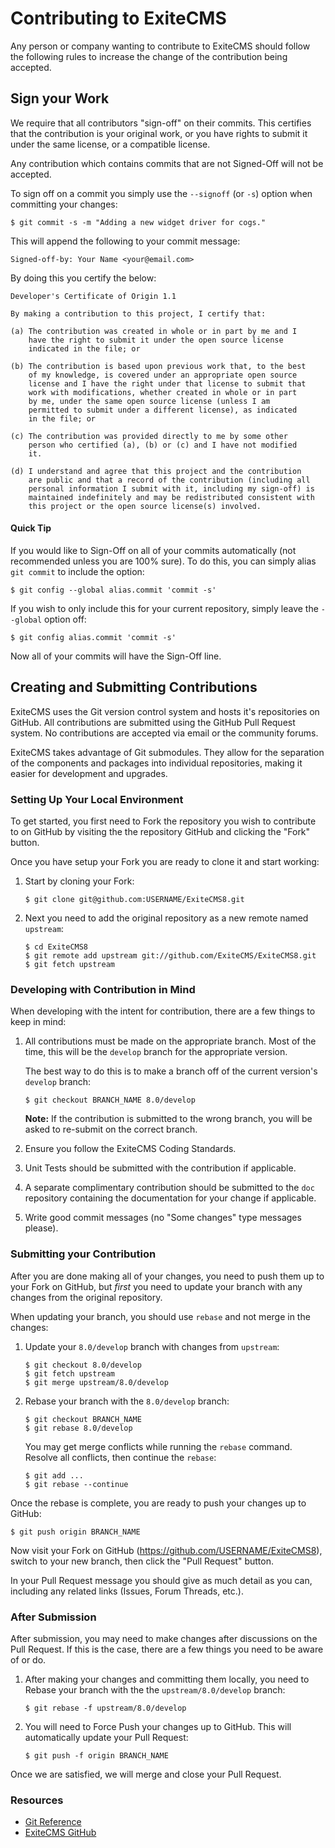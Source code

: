 Contributing to ExiteCMS
========================

Any person or company wanting to contribute to ExiteCMS should follow the
following rules to increase the change of the contribution being accepted.

Sign your Work
--------------

We require that all contributors "sign-off" on their commits.  This
certifies that the contribution is your original work, or you have rights to
submit it under the same license, or a compatible license.

Any contribution which contains commits that are not Signed-Off will not be
accepted.

To sign off on a commit you simply use the `--signoff` (or `-s`) option when
committing your changes:

    $ git commit -s -m "Adding a new widget driver for cogs."

This will append the following to your commit message:

    Signed-off-by: Your Name <your@email.com>

By doing this you certify the below:

    Developer's Certificate of Origin 1.1

    By making a contribution to this project, I certify that:

    (a) The contribution was created in whole or in part by me and I
        have the right to submit it under the open source license
        indicated in the file; or

    (b) The contribution is based upon previous work that, to the best
        of my knowledge, is covered under an appropriate open source
        license and I have the right under that license to submit that
        work with modifications, whether created in whole or in part
        by me, under the same open source license (unless I am
        permitted to submit under a different license), as indicated
        in the file; or

    (c) The contribution was provided directly to me by some other
        person who certified (a), (b) or (c) and I have not modified
        it.

    (d) I understand and agree that this project and the contribution
        are public and that a record of the contribution (including all
        personal information I submit with it, including my sign-off) is
        maintained indefinitely and may be redistributed consistent with
        this project or the open source license(s) involved.

#### Quick Tip

If you would like to Sign-Off on all of your commits automatically (not
recommended unless you are 100% sure).  To do this, you can simply alias
`git commit` to include the option:

    $ git config --global alias.commit 'commit -s'

If you wish to only include this for your current repository, simply leave
the `--global` option off:

    $ git config alias.commit 'commit -s'

Now all of your commits will have the Sign-Off line.

Creating and Submitting Contributions
-------------------------------------

ExiteCMS uses the Git version control system and hosts it's repositories on
GitHub.  All contributions are submitted using the GitHub Pull Request
system.  No contributions are accepted via email or the community forums.

ExiteCMS takes advantage of Git submodules.  They allow for the separation of
the components and packages into individual repositories, making it easier
for development and upgrades.

### Setting Up Your Local Environment

To get started, you first need to Fork the repository you wish to contribute
to on GitHub by visiting the the repository GitHub and clicking the "Fork"
button.

Once you have setup your Fork you are ready to clone it and start working:

1.  Start by cloning your Fork:

        $ git clone git@github.com:USERNAME/ExiteCMS8.git

2.  Next you need to add the original repository as a new remote named
`upstream`:

        $ cd ExiteCMS8
        $ git remote add upstream git://github.com/ExiteCMS/ExiteCMS8.git
        $ git fetch upstream

### Developing with Contribution in Mind

When developing with the intent for contribution, there are a few things to
keep in mind:

1.  All contributions must be made on the appropriate branch.  Most of the
    time, this will be the `develop` branch for the appropriate version.

    The best way to do this is to make a branch off of the current version's
    `develop` branch:

        $ git checkout BRANCH_NAME 8.0/develop

    **Note:** If the contribution is submitted to the wrong branch, you will
    be asked to re-submit on the correct branch.

2.  Ensure you follow the ExiteCMS Coding Standards.
3.  Unit Tests should be submitted with the contribution if applicable.
4.  A separate complimentary contribution should be submitted to the `doc`
    repository containing the documentation for your change if applicable.
5.  Write good commit messages (no "Some changes" type messages please).

### Submitting your Contribution

After you are done making all of your changes, you need to push them up to
your Fork on GitHub, but *first* you need to update your branch with any
changes from the original repository.

When updating your branch, you should use `rebase` and not merge in the
changes:

1.  Update your `8.0/develop` branch with changes from `upstream`:

        $ git checkout 8.0/develop
        $ git fetch upstream
        $ git merge upstream/8.0/develop

2.  Rebase your branch with the `8.0/develop` branch:

        $ git checkout BRANCH_NAME
        $ git rebase 8.0/develop

    You may get merge conflicts while running the `rebase` command.  Resolve
    all conflicts, then continue the `rebase`:

        $ git add ...
        $ git rebase --continue

Once the rebase is complete, you are ready to push your changes up to GitHub:

    $ git push origin BRANCH_NAME

Now visit your Fork on GitHub (https://github.com/USERNAME/ExiteCMS8), switch to
your new branch, then click the "Pull Request" button.

In your Pull Request message you should give as much detail as you can,
including any related links (Issues, Forum Threads, etc.).

### After Submission

After submission, you may need to make changes after discussions on the Pull
Request.  If this is the case, there are a few things you need to be aware
of or do.

1.  After making your changes and committing them locally, you need to
    Rebase your branch with
    the the `upstream/8.0/develop` branch:

        $ git rebase -f upstream/8.0/develop

2.  You will need to Force Push your changes up to GitHub.  This will
    automatically update your Pull Request:

        $ git push -f origin BRANCH_NAME

Once we are satisfied, we will merge and close your Pull Request.

### Resources

* [Git Reference](http://gitref.org/)
* [ExiteCMS GitHub](https://github.com/ExiteCMS)
